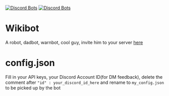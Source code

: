 [![Discord Bots](https://top.gg/api/widget/status/720738328714018816.svg)](https://top.gg/bot/720738328714018816) [![Discord Bots](https://top.gg/api/widget/servers/720738328714018816.svg?noavatar=true)](https://top.gg/bot/720738328714018816)

# Wikibot
A robot, dadbot, warnbot, cool guy, invite him to your server [here](https://discord.com/oauth2/authorize?client_id=720738328714018816&permissions=379968&scope=bot "Invite WikiBot")

# config.json
Fill in your API keys, your Discord Account ID(for DM feedback), delete the comment after `"id" : your_discord_id_here` and rename to `my_config.json` to be picked up by the bot
